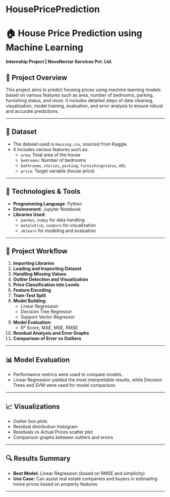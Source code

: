 # HousePricePrediction

# 🏠 House Price Prediction using Machine Learning

**Internship Project | NovaNectar Services Pvt. Ltd.**

## 📌 Project Overview

This project aims to predict housing prices using machine learning models based on various features such as area, number of bedrooms, parking, furnishing status, and more. It includes detailed steps of data cleaning, visualization, model training, evaluation, and error analysis to ensure robust and accurate predictions.

---

## 📂 Dataset

- The dataset used is `Housing.csv`, sourced from Kaggle.
- It includes various features such as:
  - `area`: Total area of the house
  - `bedrooms`: Number of bedrooms
  - `bathrooms`, `stories`, `parking`, `furnishingstatus`, etc.
  - `price`: Target variable (house price)

---

## 🔧 Technologies & Tools

- **Programming Language**: Python
- **Environment**: Jupyter Notebook
- **Libraries Used**:
  - `pandas`, `numpy` for data handling
  - `matplotlib`, `seaborn` for visualization
  - `sklearn` for modeling and evaluation

---

## 🚀 Project Workflow

1. **Importing Libraries**
2. **Loading and Inspecting Dataset**
3. **Handling Missing Values**
4. **Outlier Detection and Visualization**
5. **Price Classification into Levels**
6. **Feature Encoding**
7. **Train-Test Split**
8. **Model Building**:
   - Linear Regression
   - Decision Tree Regressor
   - Support Vector Regressor
9. **Model Evaluation**:
   - R² Score, MAE, MSE, RMSE
10. **Residual Analysis and Error Graphs**
11. **Comparison of Error vs Outliers**

---

## 📊 Model Evaluation

- Performance metrics were used to compare models.
- Linear Regression yielded the most interpretable results, while Decision Trees and SVM were used for model comparison.

---

## 📈 Visualizations

- Outlier box plots
- Residual distribution histogram
- Residuals vs Actual Prices scatter plot
- Comparison graphs between outliers and errors

---

## 🔍 Results Summary

- **Best Model:** Linear Regression (based on RMSE and simplicity)
- **Use Case:** Can assist real estate companies and buyers in estimating home prices based on property features

---

